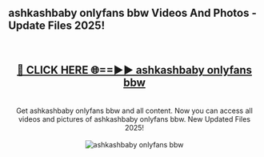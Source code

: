 <h2>ashkashbaby onlyfans bbw Videos And Photos - Update Files 2025!</h2>
<br>
<div align="center">
<h2><a href="https://linkcuts.com/hfmhzwbr" rel="nofollow">🔴 CLICK HERE 🌐==►► ashkashbaby onlyfans bbw</a></h2>
<br>
Get ashkashbaby onlyfans bbw and all content. Now you can access all videos and pictures of ashkashbaby onlyfans bbw. New Updated Files 2025!
<br>
<br>
<a href="https://linkcuts.com/hfmhzwbr" rel="nofollow" data-target="animated-image.originalLink"><img src="https://i.ibb.co.com/WyWwxjT/player-gif2.gif" alt="ashkashbaby onlyfans bbw" style="max-width: 100%; display: inline-block;" data-target="animated-image.originalImage"></a>
</div>
<br>